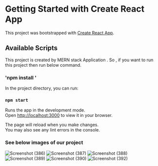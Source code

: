 # Getting Started with Create React App

This project was bootstrapped with [Create React App](https://github.com/facebook/create-react-app).

## Available Scripts

This project is created by MERN stack Application . So , if you want to run this project then run below command.

### 'npm install '

In the project directory, you can run:

### `npm start`

Runs the app in the development mode.\
Open [http://localhost:3000](http://localhost:3000) to view it in your browser.

The page will reload when you make changes.\
You may also see any lint errors in the console.

### See below images of our project 

![Screenshot (386)](https://github.com/divyesh3489/Hackout2k23-React-2/assets/99518441/8d4dc046-7d34-4773-b0fd-09b4bf205c87)
![Screenshot (387)](https://github.com/divyesh3489/Hackout2k23-React-2/assets/99518441/5e0abd05-2d9a-4c14-9e22-cf2b92bff306)
![Screenshot (388)](https://github.com/divyesh3489/Hackout2k23-React-2/assets/99518441/9e840fc8-02ee-4063-8971-a8081800f6f3)
![Screenshot (389)](https://github.com/divyesh3489/Hackout2k23-React-2/assets/99518441/a644517e-285d-44b2-9745-070008b34cde)
![Screenshot (390)](https://github.com/divyesh3489/Hackout2k23-React-2/assets/99518441/d6e95e6a-a7cf-469e-8d1e-32e1d8506abe)
![Screenshot (392)](https://github.com/divyesh3489/Hackout2k23-React-2/assets/99518441/e245fb96-b5e6-4d8c-9bfb-320949ccc407)


